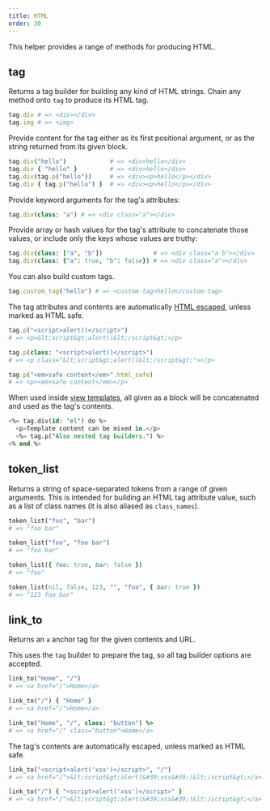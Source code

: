 ```yaml
---
title: HTML
order: 30
---
```


This helper provides a range of methods for producing HTML.

## tag

Returns a tag builder for building any kind of HTML strings. Chain any method onto `tag` to produce its HTML tag.

```ruby
tag.div # => <div></div>
tag.img # => <img>
```

Provide content for the tag either as its first positional argument, or as the string returned from its given block.

```ruby
tag.div("hello")            # => <div>hello</div>
tag.div { "hello" }         # => <div>hello</div>
tag.div(tag.p("hello"))     # => <div><p>hello</p></div>
tag.div { tag.p("hello") }  # => <div><p>hello</p></div>
```

Provide keyword arguments for the tag's attributes:

```ruby
tag.div(class: "a") # => <div class="a"></div>
```

Provide array or hash values for the tag's attribute to concatenate those values, or include only the keys whose values are truthy:

```ruby
tag.div(class: ["a", "b"])              # => <div class="a b"></div>
tag.div(class: {"a": true, "b": false}) # => <div class="a"></div>
```

You can also build custom tags.

```ruby
tag.custom_tag("hello") # => <custom-tag>hello</custom-tag>
```

The tag attributes and contents are automatically [HTML escaped](/v2.1/helpers/string-escaping), unless marked as HTML safe.

```ruby
tag.p("<script>alert()</script>")
# => <p>&lt;script&gt;alert()&lt;/script&gt;</p>

tag.p(class: "<script>alert()</script>")
# => <p class="&lt;script&gt;alert()&lt;/script&gt;"></p>

tag.p("<em>safe content</em>".html_safe)
# => <p><em>safe content</em></p>
```

When used inside [view templates](/v2.1/views/templates-and-partials), all given as a block will be concatenated and used as the tag's contents.

```sql
<%= tag.div(id: "el") do %>
  <p>Template content can be mixed in.</p>
  <%= tag.p("Also nested tag builders.") %>
<% end %>
```

## token_list

Returns a string of space-separated tokens from a range of given arguments. This is intended for building an HTML tag attribute value, such as a list of class names (it is also aliased as `class_names`).

```ruby
token_list("foo", "bar")
# => "foo bar"

token_list("foo", "foo bar")
# => "foo bar"

token_list({ foo: true, bar: false })
# => "foo"

token_list(nil, false, 123, "", "foo", { bar: true })
# => "123 foo bar"
```

## link_to

Returns an `a` anchor tag for the given contents and URL.



This uses the `tag` builder to prepare the tag, so all tag builder options are accepted.

```ruby
link_to("Home", "/")
# => <a href="/">Home</a>

link_to("/") { "Home" }
# => <a href="/">Home</a>

link_to("Home", "/", class: "button") %>
# => <a href="/" class="button">Home</a>
```

The tag's contents are automatically escaped, unless marked as HTML safe.

```ruby
link_to("<script>alert('xss')</script>", "/")
# => <a href="/">&lt;script&gt;alert(&#39;xss&#39;)&lt;/script&gt;</a>

link_to("/") { "<script>alert('xss')</script>" }
# => <a href="/">&lt;script&gt;alert(&#39;xss&#39;)&lt;/script&gt;</a>
```
